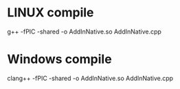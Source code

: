 # LINUX compile
g++ -fPIC -shared -o AddInNative.so AddInNative.cpp

# Windows compile
clang++ -fPIC -shared -o AddInNative.so AddInNative.cpp


